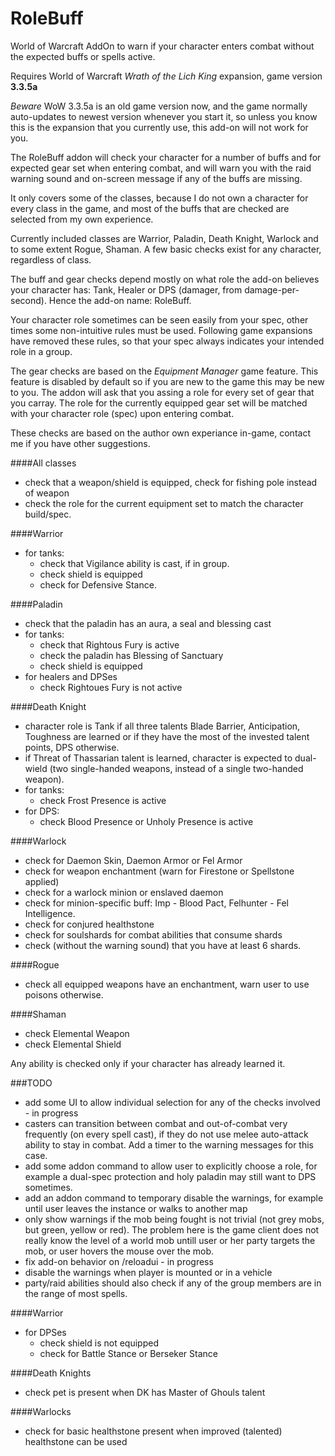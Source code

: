 # RoleBuff
World of Warcraft AddOn to warn if your character enters combat without the expected buffs or spells active.

Requires World of Warcraft _Wrath of the Lich King_ expansion, game version **3.3.5a**

_Beware_ WoW 3.3.5a is an old game version now, and the game normally auto-updates to newest version
whenever you start it, so unless you know this is the expansion that you currently use, this
add-on will not work for you.

The RoleBuff addon will check your character for a number of buffs and for expected gear set when
entering combat, and will warn you with the raid warning sound and on-screen message if any of the
buffs are missing.

It only covers some of the classes, because I do not own a character for every class in the game, and most
of the buffs that are checked are selected from my own experience.

Currently included classes are Warrior, Paladin, Death Knight, Warlock and to some extent Rogue, Shaman. A
few basic checks exist for any character, regardless of class.

The buff and gear checks depend mostly on what role the add-on believes your character has:
Tank, Healer or DPS (damager, from damage-per-second). Hence the add-on name: RoleBuff.

Your character role sometimes can be seen easily from your spec, other times some non-intuitive rules
must be used. Following game expansions have removed these rules, so that your spec always indicates
your intended role in a group.

The gear checks are based on the _Equipment Manager_ game feature. This feature is disabled by default
so if you are new to the game this may be new to you. The addon will ask that you assing a role
for every set of gear that you carray. The role for the currently equipped gear set will be matched
with your character role (spec) upon entering combat.

These checks are based on the author own experiance in-game, contact me if you have other suggestions.

####All classes
- check that a weapon/shield is equipped, check for fishing pole instead of weapon
- check the role for the current equipment set to match the character build/spec.

####Warrior
- for tanks:
    - check that Vigilance ability is cast, if in group.
    - check shield is equipped
    - check for Defensive Stance.

####Paladin
- check that the paladin has an aura, a seal and blessing cast
- for tanks:
    - check that Rightous Fury is active
    - check the paladin has Blessing of Sanctuary
    - check shield is equipped
- for healers and DPSes
    - check Rightoues Fury is not active

####Death Knight
- character role is Tank if all three talents Blade Barrier, Anticipation, Toughness are learned
  or if they have the most of the invested talent points, DPS otherwise.
- if Threat of Thassarian talent is learned, character is expected to dual-wield (two single-handed
  weapons, instead of a single two-handed weapon).
- for tanks:
    - check Frost Presence is active
- for DPS:
    - check Blood Presence or Unholy Presence is active

####Warlock
- check for Daemon Skin, Daemon Armor or Fel Armor
- check for weapon enchantment (warn for Firestone or Spellstone applied)
- check for a warlock minion or enslaved daemon
- check for minion-specific buff: Imp - Blood Pact, Felhunter - Fel Intelligence.
- check for conjured healthstone
- check for soulshards for combat abilities that consume shards
- check (without the warning sound) that you have at least 6 shards.

####Rogue
- check all equipped weapons have an enchantment, warn user to use poisons otherwise.

####Shaman
- check Elemental Weapon
- check Elemental Shield

Any ability is checked only if your character has already learned it.

###TODO
- add some UI to allow individual selection for any of the checks involved - in progress
- casters can transition between combat and out-of-combat very frequently (on every spell cast), if they do
  not use melee auto-attack ability to stay in combat. Add a timer to the warning messages for this case.
- add some addon command to allow user to explicitly choose a role, for example a dual-spec protection and
  holy paladin may still want to DPS sometimes.
- add an addon command to temporary disable the warnings, for example until user leaves the instance or
  walks to another map
- only show warnings if the mob being fought is not trivial (not grey mobs, but green, yellow or red).
  The problem here is the game client does not really know the level of a world mob untill user or her
  party targets the mob, or user hovers the mouse over the mob.
- fix add-on behavior on /reloadui - in progress
- disable the warnings when player is mounted or in a vehicle
- party/raid abilities should also check if any of the group members are in the range of most spells.

####Warrior
- for DPSes
    - check shield is not equipped
    - check for Battle Stance or Berseker Stance

####Death Knights
- check pet is present when DK has Master of Ghouls talent

####Warlocks
- check for basic healthstone present when improved (talented) healthstone can be used

